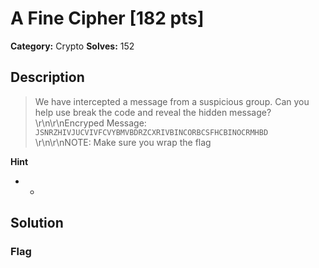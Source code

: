 # A Fine Cipher [182 pts]

**Category:** Crypto
**Solves:** 152

## Description
>We have intercepted a message from a suspicious group. Can you help use break the code and reveal the hidden message?\r\n\r\nEncryped Message: ` JSNRZHIVJUCVIVFCVYBMVBDRZCXRIVBINCORBCSFHCBINOCRMHBD ` \r\n\r\nNOTE: Make sure you wrap the flag

**Hint**
* -

## Solution

### Flag

